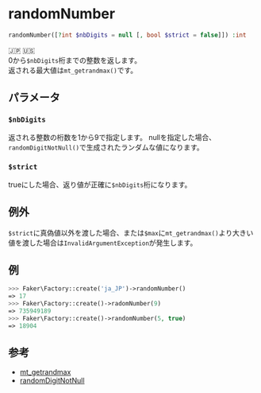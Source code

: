 # randomNumber
```php
randomNumber([?int $nbDigits = null [, bool $strict = false]]) :int
```
:jp: :us:  
0から`$nbDigits`桁までの整数を返します。  
返される最大値は`mt_getrandmax()`です。

## パラメータ
### `$nbDigits`
返される整数の桁数を1から9で指定します。
nullを指定した場合、`randomDigitNotNull()`で生成されたランダムな値になります。

### `$strict`
trueにした場合、返り値が正確に`$nbDigits`桁になります。

## 例外
`$strict`に真偽値以外を渡した場合、または`$max`に`mt_getrandmax()`より大きい値を渡した場合は`InvalidArgumentException`が発生します。

## 例
```php
>>> Faker\Factory::create('ja_JP')->randomNumber()
=> 17
>>> Faker\Factory::create()->radomNumber(9)
=> 735949189
>>> Faker\Factory::create()->randomNumber(5, true)
=> 18904
```

## 参考
* [mt_getrandmax](https://www.php.net/manual/ja/function.mt-getrandmax)
* [randomDigitNotNull](random_digit_not_null)